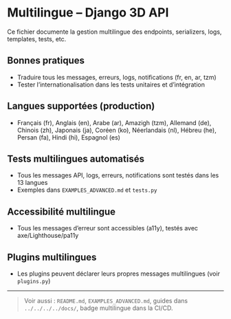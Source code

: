 # Multilingue – Django 3D API

Ce fichier documente la gestion multilingue des endpoints, serializers, logs, templates, tests, etc.

## Bonnes pratiques
- Traduire tous les messages, erreurs, logs, notifications (fr, en, ar, tzm)
- Tester l’internationalisation dans les tests unitaires et d’intégration

## Langues supportées (production)
- Français (fr), Anglais (en), Arabe (ar), Amazigh (tzm), Allemand (de), Chinois (zh), Japonais (ja), Coréen (ko), Néerlandais (nl), Hébreu (he), Persan (fa), Hindi (hi), Espagnol (es)

## Tests multilingues automatisés
- Tous les messages API, logs, erreurs, notifications sont testés dans les 13 langues
- Exemples dans `EXAMPLES_ADVANCED.md` et `tests.py`

## Accessibilité multilingue
- Tous les messages d’erreur sont accessibles (a11y), testés avec axe/Lighthouse/pa11y

## Plugins multilingues
- Les plugins peuvent déclarer leurs propres messages multilingues (voir `plugins.py`)

---

> Voir aussi : `README.md`, `EXAMPLES_ADVANCED.md`, guides dans `../../../../docs/`, badge multilingue dans la CI/CD.
